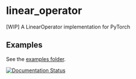 # linear_operator
[WIP] A LinearOperator implementation for PyTorch

## Examples
See the [examples folder](https://github.com/gpleiss/linear_operator/tree/main/examples).

[![Documentation Status](https://readthedocs.org/projects/linear-operator/badge/?version=latest)](https://linear-operator.readthedocs.io/en/latest/?badge=latest)
